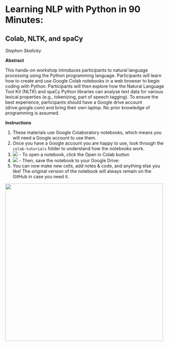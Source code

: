 # Learning NLP with Python in 90 Minutes: 
## Colab, NLTK, and spaCy

*Stephen Skalicky*

**Abstract**

This hands-on workshop introduces participants to natural language processing using the Python programming language. Participants will learn how to create and use Google Colab notebooks in a web browser to begin coding with Python. Participants will then explore how the Natural Language Tool Kit (NLTK) and spaCy Python libraries can analyse text data for various lexical properties (e.g., tokenizing, part of speech tagging). To ensure the best
experience, participants should have a Google drive account (drive.google.com) and bring their own laptop. No prior knowledge of programming is assumed.

**Instructions**

1. These materials use Google Colaboratory notebooks, which means you will need a Google account to use them. 
2. Once you have a Google account you are happy to use, look through the `colab-tutorials` folder to understand how the notebooks work. 
3. <img src = "https://colab.research.google.com/assets/colab-badge.svg">
    - To open a notebook, click the Open in Colab button 
4. <img src = 'https://i.imgur.com/oIHM7TP.png'>
    - Then, save the notebook to your Google Drive: 
5. You can now make new cells, add notes & code, and anything else you like! The original version of the notebook will always remain on the GitHub in case you need it. 

<img src = 'https://i.imgur.com/l3djb9T.png>' width = '500'>